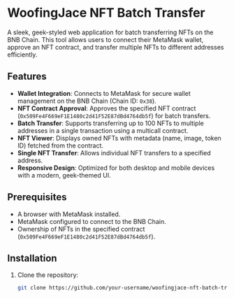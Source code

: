 # WoofingJace NFT Batch Transfer

A sleek, geek-styled web application for batch transferring NFTs on the BNB Chain. This tool allows users to connect their MetaMask wallet, approve an NFT contract, and transfer multiple NFTs to different addresses efficiently.

## Features

- **Wallet Integration**: Connects to MetaMask for secure wallet management on the BNB Chain (Chain ID: `0x38`).
- **NFT Contract Approval**: Approves the specified NFT contract (`0x509Fe4F669eF1E1480c2d41F52E87dBd4764db5f`) for batch transfers.
- **Batch Transfer**: Supports transferring up to 100 NFTs to multiple addresses in a single transaction using a multicall contract.
- **NFT Viewer**: Displays owned NFTs with metadata (name, image, token ID) fetched from the contract.
- **Single NFT Transfer**: Allows individual NFT transfers to a specified address.
- **Responsive Design**: Optimized for both desktop and mobile devices with a modern, geek-themed UI.

## Prerequisites

- A browser with MetaMask installed.
- MetaMask configured to connect to the BNB Chain.
- Ownership of NFTs in the specified contract (`0x509Fe4F669eF1E1480c2d41F52E87dBd4764db5f`).

## Installation

1. Clone the repository:
   ```bash
   git clone https://github.com/your-username/woofingjace-nft-batch-transfer.git

